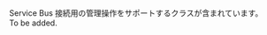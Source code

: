 <Namespace Name="Microsoft.ServiceBus.Management">
  <Docs>
    <summary>Service Bus 接続用の管理操作をサポートするクラスが含まれています。</summary> 
    <remarks>To be added.</remarks>
  </Docs>
</Namespace>
